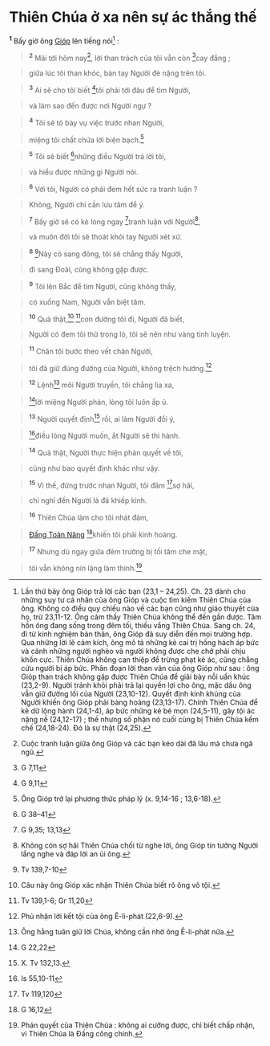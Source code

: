 # Thiên Chúa ở xa nên sự ác thắng thế
<sup><b>1</b></sup> Bấy giờ ông [Gióp]() lên tiếng nói[^1] :


> <sup><b>2</b></sup> Mãi tới hôm nay[^2], lời than trách của tôi vẫn còn [^1*]cay đắng ;
>


> giữa lúc tôi than khóc, bàn tay Người đè nặng trên tôi.
>


> <sup><b>3</b></sup> Ai sẽ cho tôi biết [^2*]tôi phải tới đâu để tìm Người,
>


> và làm sao đến được nơi Người ngự ?
>


> <sup><b>4</b></sup> Tôi sẽ tỏ bày vụ việc trước nhan Người,
>


> miệng tôi chất chứa lời biện bạch.[^3]
>


> <sup><b>5</b></sup> Tôi sẽ biết [^3*]những điều Người trả lời tôi,
>


> và hiểu được những gì Người nói.
>


> <sup><b>6</b></sup> Với tôi, Người có phải đem hết sức ra tranh luận ?
>


> Không, Người chỉ cần lưu tâm để ý.
>


> <sup><b>7</b></sup> Bấy giờ sẽ có kẻ lòng ngay [^4*]tranh luận với Người[^4],
>


> và muôn đời tôi sẽ thoát khỏi tay Người xét xử.
>


> <sup><b>8</b></sup> [^5*]Này có sang đông, tôi sẽ chẳng thấy Người,
>


> đi sang Đoài, cũng không gặp được.
>


> <sup><b>9</b></sup> Tôi lên Bắc để tìm Người, cũng không thấy,
>


> có xuống Nam, Người vẫn biệt tăm.
>


> <sup><b>10</b></sup> Quả thật,[^5] [^6*]con đường tôi đi, Người đã biết,
>


> Người có đem tôi thử trong lò, tôi sẽ nên như vàng tinh luyện.
>


> <sup><b>11</b></sup> Chân tôi bước theo vết chân Người,
>


> tôi đã giữ đúng đường của Người, không trệch hướng.[^6]
>


> <sup><b>12</b></sup> Lệnh[^7] môi Người truyền, tôi chẳng lìa xa,
>


> [^7*]lời miệng Người phán, lòng tôi luôn ấp ủ.
>


> <sup><b>13</b></sup> Người quyết định[^8] rồi, ai làm Người đổi ý,
>


> [^8*]điều lòng Người muốn, ắt Người sẽ thi hành.
>


> <sup><b>14</b></sup> Quả thật, Người thực hiện phán quyết về tôi,
>


> cũng như bao quyết định khác như vậy.
>


> <sup><b>15</b></sup> Vì thế, đứng trước nhan Người, tôi đâm [^9*]sợ hãi,
>


> chỉ nghĩ đến Người là đã khiếp kinh.
>


> <sup><b>16</b></sup> Thiên Chúa làm cho tôi nhát đảm,
>


> [Đấng Toàn Năng]() [^10*]khiến tôi phải kinh hoàng.
>


> <sup><b>17</b></sup> Nhưng dù ngay giữa đêm trường bị tối tăm che mặt,
>


> tôi vẫn không nín lặng làm thinh.[^9]
>

[^1]: Lần thứ bảy ông Gióp trả lời các bạn (23,1 – 24,25). Ch. 23 dành cho những suy tư cá nhân của ông Gióp và cuộc tìm kiếm Thiên Chúa của ông. Không có điều quy chiếu nào về các bạn cũng như giáo thuyết của họ, trừ 23,11-12. Ông cảm thấy Thiên Chúa không thể đến gần được. Tâm hồn ông đang sống trong đêm tối, thiếu vắng Thiên Chúa. Sang ch. 24, đi từ kinh nghiệm bản thân, ông Gióp đã suy diễn đến mọi trường hợp. Qua những lời lẽ cảm kích, ông mô tả những kẻ cai trị hống hách áp bức và cảnh những người nghèo và người không được che chở phải chịu khốn cực. Thiên Chúa không can thiệp để trừng phạt kẻ ác, cũng chẳng cứu người bị áp bức. Phân đoạn lời than vãn của ông Gióp như sau : ông Gióp than trách không gặp được Thiên Chúa để giãi bày nỗi uẩn khúc (23,2-9). Người tránh khỏi phải trả lại quyền lợi cho ông, mặc dầu ông vẫn giữ đường lối của Người (23,10-12). Quyết định kinh khủng của Người khiến ông Gióp phải bàng hoàng (23,13-17). Chính Thiên Chúa để kẻ dữ lộng hành (24,1-4), áp bức những kẻ bé mọn (24,5-11), gây tội ác nặng nề (24,12-17) ; thế nhưng số phận nó cuối cùng bị Thiên Chúa kềm chế (24,18-24). Đó là sự thật (24,25).
[^2]: Cuộc tranh luận giữa ông Gióp và các bạn kéo dài đã lâu mà chưa ngã ngũ.
[^3]: Ông Gióp trở lại phương thức pháp lý (x. 9,14-16 ; 13,6-18).
[^4]: Không còn sợ hãi Thiên Chúa chối từ nghe lời, ông Gióp tin tưởng Người lắng nghe và đáp lời an ủi ông.
[^5]: Câu này ông Gióp xác nhận Thiên Chúa biết rõ ông vô tội.
[^6]: Phủ nhận lời kết tội của ông Ê-li-phát (22,6-9).
[^7]: Ông hằng tuân giữ lời Chúa, không cần nhờ ông Ê-li-phát nữa.
[^8]: X. Tv 132,13.
[^9]: Phán quyết của Thiên Chúa : không ai cưỡng được, chỉ biết chấp nhận, vì Thiên Chúa là Đấng công chính.
[^1*]: G 7,11
[^2*]: G 9,11
[^3*]: G 38–41
[^4*]: G 9,35; 13,13
[^5*]: Tv 139,7-10
[^6*]: Tv 139,1-6; Gr 11,20
[^7*]: G 22,22
[^8*]: Is 55,10-11
[^9*]: Tv 119,120
[^10*]: G 16,12
